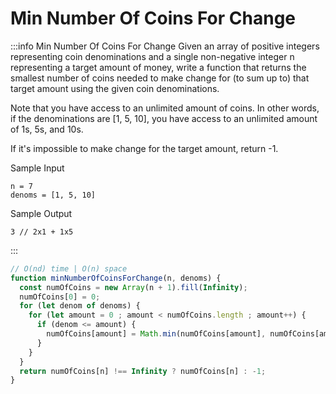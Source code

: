 # Min Number Of Coins For Change

:::info Min Number Of Coins For Change
Given an array of positive integers representing coin denominations and a single non-negative integer n representing a target amount of money, write a function that returns the smallest number of coins needed to make change for (to sum up to) that target amount using the given coin denominations.

Note that you have access to an unlimited amount of coins. In other words, if the denominations are [1, 5, 10], you have access to an unlimited amount of 1s, 5s, and 10s.

If it's impossible to make change for the target amount, return -1.

Sample Input
```
n = 7
denoms = [1, 5, 10]
```

Sample Output
```
3 // 2x1 + 1x5
```
:::


```js title="Solution"
// O(nd) time | O(n) space
function minNumberOfCoinsForChange(n, denoms) {
  const numOfCoins = new Array(n + 1).fill(Infinity);
  numOfCoins[0] = 0;
  for (let denom of denoms) {
    for (let amount = 0 ; amount < numOfCoins.length ; amount++) {
      if (denom <= amount) {
        numOfCoins[amount] = Math.min(numOfCoins[amount], numOfCoins[amount - denom] + 1);
      }
    }
  }
  return numOfCoins[n] !== Infinity ? numOfCoins[n] : -1;
}

```